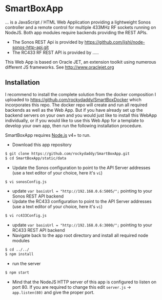 # SmartBoxApp

... is a JavaScript / HTML Web Application providing a lightweight Sonos controller and a remote control for multiple 433MHz RF sockets running on NodeJS. Both app modules require backends providing the REST APIs. 
- The Sonos REST Api is provided by https://github.com/jishi/node-sonos-http-api.git
- The RC433 RF REST API is provided by  .....

This Web App is based on Oracle JET, an extension toolkit using numerous different JS frameworks. See http://www.oraclejet.org 

## Installation
I recommend to install the complete solution from the docker composition I uploaded to https://github.com/rockydaddy/SmartBoxDocker which incorporates this repo. The docker repo will create and run all required backends as well as the Web App. But if you have already set up the backend servers on your own and you would just like to install this WebApp individually, or if you would like to use this Web App for a template to develop your own app, then run the following installation procedure. 

SmartBoxApp requires [Node.js](https://nodejs.org/) v4+ to run.
  - Download this app repository
```sh
$ git clone https://github.com/rockydaddy/SmartBoxApp.git
$ cd SmartBoxApp/static/data
```
  - Update the Sonos configuration to point to the API Server addresses (use a text editor of your choice, here it's `vi`)
```sh
$ vi sonosConfig.js
```
  - update `var basisUrl = "http://192.168.0.6:5005/";` pointing to your Sonos REST API backend
  - Update the RC433 configuration to point to the API Server addresses (use a text editor of your choice, here it's `vi`)
```sh
$ vi rc433Config.js
```
  - update `var basisUrl = "http://192.168.0.6:3000/";` pointing to your RC433 REST API backend
  - Navigate back to the app root directory and install all required node modules
```sh
$ cd ../../
$ npm install
```
  - run the server 
```sh
$ npm start
```
  - Mind that the NodeJS HTTP server of this app is configured to listen on port 80. If you are required to change this edit `server.js` -> `app.listen(80)` and give the proper port.
